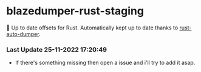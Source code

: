 # blazedumper-rust-staging

🚀 Up to date offsets for Rust. Automatically kept up to date thanks to [rust-auto-dumper](https://github.com/Akandesh/rust-auto-dumper).


### Last Update 25-11-2022 17:20:49
- If there's something missing then open a issue and i'll try to add it asap.